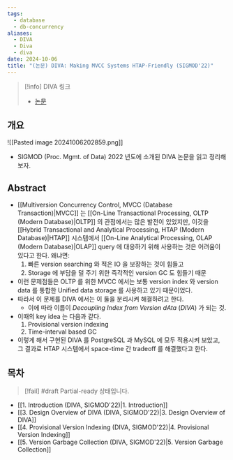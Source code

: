 ```yaml
---
tags:
  - database
  - db-concurrency
aliases:
  - DIVA
  - Diva
  - diva
date: 2024-10-06
title: "(논문) DIVA: Making MVCC Systems HTAP-Friendly (SIGMOD'22)"
---
```

> [!info] DIVA 링크
> - [논문](https://dl.acm.org/doi/10.1145/3514221.3526135)

## 개요

![[Pasted image 20241006202859.png]]

- SIGMOD (Proc. Mgmt. of Data) 2022 년도에 소개된 DIVA 논문을 읽고 정리해 보자.

## Abstract

- [[Multiversion Concurrency Control, MVCC (Database Transaction)|MVCC]] 는 [[On-Line Transactional Processing, OLTP (Modern Database)|OLTP]] 의 관점에서는 많은 발전이 있었지만, 이것을 [[Hybrid Transactional and Analytical Processing, HTAP (Modern Database)|HTAP]] 시스템에서 [[On-Line Analytical Processing, OLAP (Modern Database)|OLAP]] query 에 대응하기 위해 사용하는 것은 어려움이 있다고 한다. 왜냐면:
	1. 빠른 version searching 와 적은 IO 을 보장하는 것이 힘들고
	2. Storage 에 부담을 덜 주기 위한 즉각적인 version GC 도 힘들기 때문
- 이런 문제점들은 OLTP 를 위한 MVCC 에서는 보통 version index 와 version data 를 통합한 Unified data storage 를 사용하고 있기 때문이었다.
- 따라서 이 문제를 DIVA 에서는 이 둘을 분리시켜 해결하려고 한다.
	- 이에 따라 이름이 *Decoupling Index from Version dAta* (*DIVA*) 가 되는 것.
- 이때의 key idea 는 다음과 같다.
	1. Provisional version indexing
	2. Time-interval based GC
- 이렇게 해서 구현된 DIVA 를 PostgreSQL 과 MySQL 에 모두 적용시켜 보았고, 그 결과로 HTAP 시스템에서 space-time 간 tradeoff 를 해결했다고 한다.

## 목차

> [!fail] #draft Partial-ready 상태입니다.

- [[1. Introduction (DIVA, SIGMOD'22)|1. Introduction]]
- [[3. Design Overview of DIVA (DIVA, SIGMOD'22)|3. Design Overview of DIVA]]
- [[4. Provisional Version Indexing (DIVA, SIGMOD'22)|4. Provisional Version Indexing]]
- [[5. Version Garbage Collection (DIVA, SIGMOD'22)|5. Version Garbage Collection]]